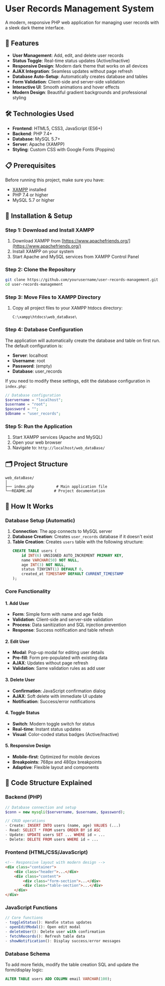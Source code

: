 # User Records Management System

A modern, responsive PHP web application for managing user records with a sleek dark theme interface. 

## 🌟 Features

- **User Management**: Add, edit, and delete user records
- **Status Toggle**: Real-time status updates (Active/Inactive)
- **Responsive Design**: Modern dark theme that works on all devices
- **AJAX Integration**: Seamless updates without page refresh
- **Database Auto-Setup**: Automatically creates database and tables
- **Form Validation**: Client-side and server-side validation
- **Interactive UI**: Smooth animations and hover effects
- **Modern Design**: Beautiful gradient backgrounds and professional styling

## 🛠️ Technologies Used

- **Frontend**: HTML5, CSS3, JavaScript (ES6+)
- **Backend**: PHP 7.4+
- **Database**: MySQL 5.7+
- **Server**: Apache (XAMPP)
- **Styling**: Custom CSS with Google Fonts (Poppins)

## 📋 Prerequisites

Before running this project, make sure you have:

- [XAMPP](https://www.apachefriends.org/index.html) installed
- PHP 7.4 or higher
- MySQL 5.7 or higher

## 🔧 Installation & Setup

### Step 1: Download and Install XAMPP
1. Download XAMPP from [https://www.apachefriends.org/](https://www.apachefriends.org/)
2. Install XAMPP on your system
3. Start Apache and MySQL services from XAMPP Control Panel

### Step 2: Clone the Repository
```bash
git clone https://github.com/yourusername/user-records-management.git
cd user-records-management
```

### Step 3: Move Files to XAMPP Directory
1. Copy all project files to your XAMPP htdocs directory:
   ```
   C:\xampp\htdocs\web_dataBase\
   ```

### Step 4: Database Configuration
The application will automatically create the database and table on first run. The default configuration is:
- **Server**: localhost
- **Username**: root
- **Password**: (empty)
- **Database**: user_records

If you need to modify these settings, edit the database configuration in `index.php`:
```php
// Database configuration
$servername = "localhost";
$username = "root";
$password = "";
$dbname = "user_records";
```

### Step 5: Run the Application
1. Start XAMPP services (Apache and MySQL)
2. Open your web browser
3. Navigate to: `http://localhost/web_dataBase/`

## 🗂️ Project Structure

```
web_dataBase/
│
├── index.php          # Main application file
└──README.md          # Project documentation
```

## 🎯 How It Works

### Database Setup (Automatic)
1. **Connection**: The app connects to MySQL server
2. **Database Creation**: Creates `user_records` database if it doesn't exist
3. **Table Creation**: Creates `users` table with the following structure:
   ```sql
   CREATE TABLE users (
       id INT(6) UNSIGNED AUTO_INCREMENT PRIMARY KEY,
       name VARCHAR(50) NOT NULL,
       age INT(3) NOT NULL,
       status TINYINT(1) DEFAULT 0,
       created_at TIMESTAMP DEFAULT CURRENT_TIMESTAMP
   );
   ```

### Core Functionality

#### 1. Add User
- **Form**: Simple form with name and age fields
- **Validation**: Client-side and server-side validation
- **Process**: Data sanitization and SQL injection prevention
- **Response**: Success notification and table refresh

#### 2. Edit User
- **Modal**: Pop-up modal for editing user details
- **Pre-fill**: Form pre-populated with existing data
- **AJAX**: Updates without page refresh
- **Validation**: Same validation rules as add user

#### 3. Delete User
- **Confirmation**: JavaScript confirmation dialog
- **AJAX**: Soft delete with immediate UI update
- **Notification**: Success/error notifications

#### 4. Toggle Status
- **Switch**: Modern toggle switch for status
- **Real-time**: Instant status updates
- **Visual**: Color-coded status badges (Active/Inactive)

#### 5. Responsive Design
- **Mobile-first**: Optimized for mobile devices
- **Breakpoints**: 768px and 480px breakpoints
- **Adaptive**: Flexible layout and components

## 🔧 Code Structure Explained

### Backend (PHP)
```php
// Database connection and setup
$conn = new mysqli($servername, $username, $password);

// CRUD operations
- Create: INSERT INTO users (name, age) VALUES (...)
- Read: SELECT * FROM users ORDER BY id ASC
- Update: UPDATE users SET ... WHERE id = ...
- Delete: DELETE FROM users WHERE id = ...
```

### Frontend (HTML/CSS/JavaScript)
```html
<!-- Responsive layout with modern design -->
<div class="container">
    <div class="header">...</div>
    <div class="content">
        <div class="form-section">...</div>
        <div class="table-section">...</div>
    </div>
</div>
```

### JavaScript Functions
```javascript
// Core functions
- toggleStatus(): Handle status updates
- openEditModal(): Open edit modal
- deleteUser(): Delete user with confirmation
- fetchRecords(): Refresh table data
- showNotification(): Display success/error messages
```


### Database Schema
To add more fields, modify the table creation SQL and update the form/display logic:
```sql
ALTER TABLE users ADD COLUMN email VARCHAR(100);
```

